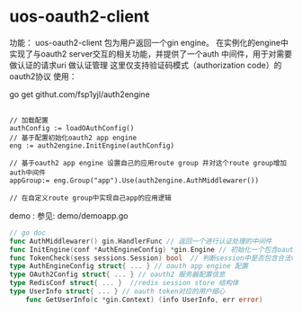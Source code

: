 

# uos-oauth2-client
功能：
uos-oauth2-client 包为用户返回一个gin engine。 
在实例化的engine中实现了与oauth2 server交互的相关功能，并提供了一个auth 中间件，用于对需要做认证的请求uri 做认证管理
这里仅支持验证码模式（authorization code）的 oauth2协议
使用：

go get githut.com/fsp1yjl/auth2engine


```bigquery

// 加载配置
authConfig := loadOAuthConfig()
// 基于配置初始化oauth2 app engine
eng := auth2engine.InitEngine(authConfig)

// 基于oauth2 app engine 设置自己的应用route group 并对这个route group增加 auth中间件
appGroup:= eng.Group("app").Use(auth2engine.AuthMiddlewarer())

// 在自定义route group中实现自己app的应用逻辑
```

demo :
参见: demo/demoapp.go


```go
// go doc 
func AuthMiddlewarer() gin.HandlerFunc // 返回一个进行认证处理的中间件
func InitEngine(conf *AuthEngineConfig) *gin.Engine // 初始化一个包含oauth gin web engine
func TokenCheck(sess sessions.Session) bool  // 判断session中是否包含合法token信息
type AuthEngineConfig struct{ ... } // oauth app engine 配置
type OAuth2Config struct{ ... } // oauth2 服务器配置信息
type RedisConf struct{ ... }  //redis session store 结构体
type UserInfo struct{ ... } // oauth token对应的用户细心
    func GetUserInfo(c *gin.Context) (info UserInfo, err error)

```
